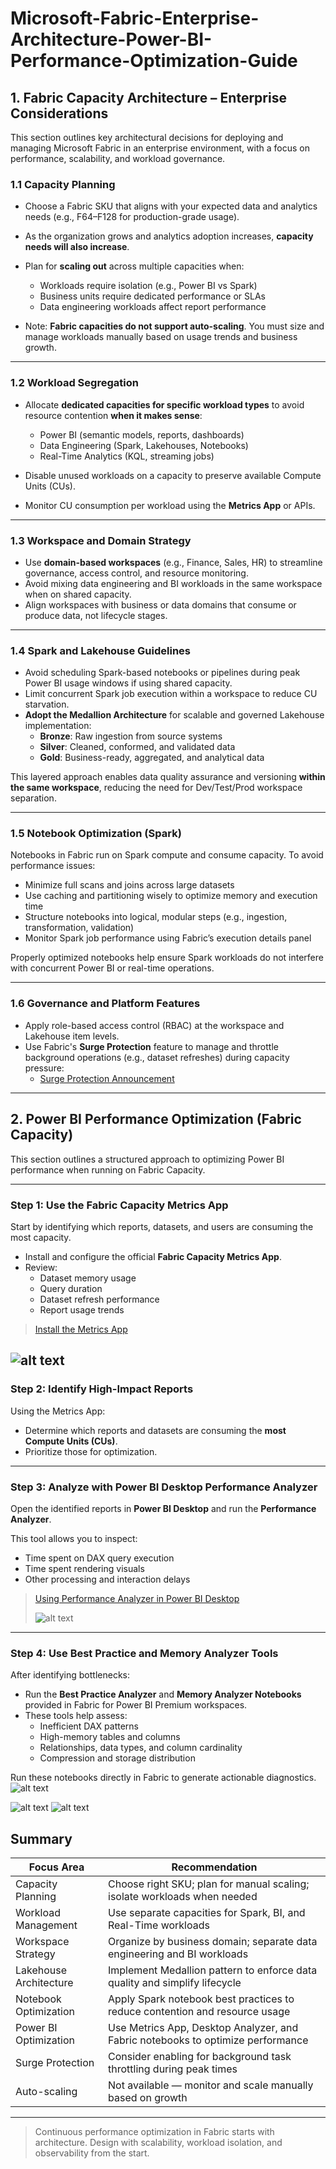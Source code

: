 # Microsoft-Fabric-Enterprise-Architecture-Power-BI-Performance-Optimization-Guide

## 1. Fabric Capacity Architecture – Enterprise Considerations

This section outlines key architectural decisions for deploying and managing Microsoft Fabric in an enterprise environment, with a focus on performance, scalability, and workload governance.

### 1.1 Capacity Planning

- Choose a Fabric SKU that aligns with your expected data and analytics needs (e.g., F64–F128 for production-grade usage).
- As the organization grows and analytics adoption increases, **capacity needs will also increase**.
- Plan for **scaling out** across multiple capacities when:
  - Workloads require isolation (e.g., Power BI vs Spark)
  - Business units require dedicated performance or SLAs
  - Data engineering workloads affect report performance

- Note: **Fabric capacities do not support auto-scaling**. You must size and manage workloads manually based on usage trends and business growth.

---

### 1.2 Workload Segregation

- Allocate **dedicated capacities for specific workload types** to avoid resource contention **when it makes sense**:
  - Power BI (semantic models, reports, dashboards)
  - Data Engineering (Spark, Lakehouses, Notebooks)
  - Real-Time Analytics (KQL, streaming jobs)

- Disable unused workloads on a capacity to preserve available Compute Units (CUs).
- Monitor CU consumption per workload using the **Metrics App** or APIs.

---

### 1.3 Workspace and Domain Strategy

- Use **domain-based workspaces** (e.g., Finance, Sales, HR) to streamline governance, access control, and resource monitoring.
- Avoid mixing data engineering and BI workloads in the same workspace when on shared capacity.
- Align workspaces with business or data domains that consume or produce data, not lifecycle stages.

---

### 1.4 Spark and Lakehouse Guidelines

- Avoid scheduling Spark-based notebooks or pipelines during peak Power BI usage windows if using shared capacity.
- Limit concurrent Spark job execution within a workspace to reduce CU starvation.
- **Adopt the Medallion Architecture** for scalable and governed Lakehouse implementation:
  - **Bronze**: Raw ingestion from source systems
  - **Silver**: Cleaned, conformed, and validated data
  - **Gold**: Business-ready, aggregated, and analytical data

This layered approach enables data quality assurance and versioning **within the same workspace**, reducing the need for Dev/Test/Prod workspace separation.

---

### 1.5 Notebook Optimization (Spark)

Notebooks in Fabric run on Spark compute and consume capacity. To avoid performance issues:

- Minimize full scans and joins across large datasets
- Use caching and partitioning wisely to optimize memory and execution time
- Structure notebooks into logical, modular steps (e.g., ingestion, transformation, validation)
- Monitor Spark job performance using Fabric’s execution details panel

Properly optimized notebooks help ensure Spark workloads do not interfere with concurrent Power BI or real-time operations.

---

### 1.6 Governance and Platform Features

- Apply role-based access control (RBAC) at the workspace and Lakehouse item levels.
- Use Fabric's **Surge Protection** feature to manage and throttle background operations (e.g., dataset refreshes) during capacity pressure:
  - [Surge Protection Announcement](https://blog.fabric.microsoft.com/en-US/blog/announcing-surge-protection-for-background-operation-is-generally-available-ga/)

---

## 2. Power BI Performance Optimization (Fabric Capacity)

This section outlines a structured approach to optimizing Power BI performance when running on Fabric Capacity.

---

### Step 1: Use the Fabric Capacity Metrics App

Start by identifying which reports, datasets, and users are consuming the most capacity.

- Install and configure the official **Fabric Capacity Metrics App**.
- Review:
  - Dataset memory usage
  - Query duration
  - Dataset refresh performance
  - Report usage trends

> [Install the Metrics App](https://learn.microsoft.com/es-es/fabric/enterprise/metrics-app)

![alt text](https://github.com/DavidArayaS/Microsoft-Fabric-Enterprise-Architecture-Power-BI-Performance-Optimization-Guide/blob/97b2404b9e1f9f990ebb80fc18d5f87309df16b2/Pictures/%7BB1B9A143-A3B2-4AE2-87C7-36841FC48D31%7D.png)
---

### Step 2: Identify High-Impact Reports

Using the Metrics App:
- Determine which reports and datasets are consuming the **most Compute Units (CUs)**.
- Prioritize those for optimization.

---

### Step 3: Analyze with Power BI Desktop Performance Analyzer

Open the identified reports in **Power BI Desktop** and run the **Performance Analyzer**.

This tool allows you to inspect:
- Time spent on DAX query execution
- Time spent rendering visuals
- Other processing and interaction delays

> [Using Performance Analyzer in Power BI Desktop](https://learn.microsoft.com/es-es/power-bi/create-reports/desktop-performance-analyzer)
>
> ![alt text](https://github.com/DavidArayaS/Microsoft-Fabric-Enterprise-Architecture-Power-BI-Performance-Optimization-Guide/blob/97b2404b9e1f9f990ebb80fc18d5f87309df16b2/Pictures/%7B2BB35744-A81D-4A74-8DFF-8F61A0F111C7%7D.png)

---

### Step 4: Use Best Practice and Memory Analyzer Tools

After identifying bottlenecks:
- Run the **Best Practice Analyzer** and **Memory Analyzer Notebooks** provided in Fabric for Power BI Premium workspaces.
- These tools help assess:
  - Inefficient DAX patterns
  - High-memory tables and columns
  - Relationships, data types, and column cardinality
  - Compression and storage distribution

Run these notebooks directly in Fabric to generate actionable diagnostics.
![alt text](https://github.com/DavidArayaS/Microsoft-Fabric-Enterprise-Architecture-Power-BI-Performance-Optimization-Guide/blob/97b2404b9e1f9f990ebb80fc18d5f87309df16b2/Pictures/%7B48CEABC2-E26D-46AB-BB59-A976C4BA0172%7D.png)

![alt text](https://github.com/DavidArayaS/Microsoft-Fabric-Enterprise-Architecture-Power-BI-Performance-Optimization-Guide/blob/97b2404b9e1f9f990ebb80fc18d5f87309df16b2/Pictures/%7B79575542-3886-456E-8F68-14AD06271658%7D.png)
![alt text](https://github.com/DavidArayaS/Microsoft-Fabric-Enterprise-Architecture-Power-BI-Performance-Optimization-Guide/blob/97b2404b9e1f9f990ebb80fc18d5f87309df16b2/Pictures/%7B96605045-6E95-4B73-A7FA-AECC1EDBA547%7D.png)

## Summary

| Focus Area               | Recommendation                                                                 |
|--------------------------|----------------------------------------------------------------------------------|
| Capacity Planning        | Choose right SKU; plan for manual scaling; isolate workloads when needed       |
| Workload Management      | Use separate capacities for Spark, BI, and Real-Time workloads                  |
| Workspace Strategy       | Organize by business domain; separate data engineering and BI workloads         |
| Lakehouse Architecture   | Implement Medallion pattern to enforce data quality and simplify lifecycle      |
| Notebook Optimization    | Apply Spark notebook best practices to reduce contention and resource usage     |
| Power BI Optimization    | Use Metrics App, Desktop Analyzer, and Fabric notebooks to optimize performance|
| Surge Protection         | Consider enabling for background task throttling during peak times             |
| Auto-scaling             | Not available — monitor and scale manually based on growth                      |

---

> Continuous performance optimization in Fabric starts with architecture. Design with scalability, workload isolation, and observability from the start.
